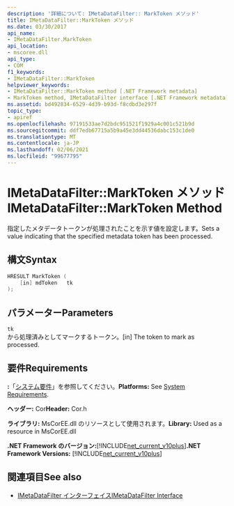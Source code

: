 ```yaml
---
description: '詳細について: IMetaDataFilter:: MarkToken メソッド'
title: IMetaDataFilter::MarkToken メソッド
ms.date: 03/30/2017
api_name:
- IMetaDataFilter.MarkToken
api_location:
- mscoree.dll
api_type:
- COM
f1_keywords:
- IMetaDataFilter::MarkToken
helpviewer_keywords:
- IMetaDataFilter::MarkToken method [.NET Framework metadata]
- MarkToken method, IMetaDataFilter interface [.NET Framework metadata]
ms.assetid: bd492834-6529-4d39-b93d-f8cdbd3e297f
topic_type:
- apiref
ms.openlocfilehash: 97191533ae7d2bdc951521f1929a4c001c521b9d
ms.sourcegitcommit: ddf7edb67715a5b9a45e3dd44536dabc153c1de0
ms.translationtype: MT
ms.contentlocale: ja-JP
ms.lasthandoff: 02/06/2021
ms.locfileid: "99677795"
---
```

# <a name="imetadatafiltermarktoken-method"></a><span data-ttu-id="7fc4c-103">IMetaDataFilter::MarkToken メソッド</span><span class="sxs-lookup"><span data-stu-id="7fc4c-103">IMetaDataFilter::MarkToken Method</span></span>

<span data-ttu-id="7fc4c-104">指定したメタデータトークンが処理されたことを示す値を設定します。</span><span class="sxs-lookup"><span data-stu-id="7fc4c-104">Sets a value indicating that the specified metadata token has been processed.</span></span>  
  
## <a name="syntax"></a><span data-ttu-id="7fc4c-105">構文</span><span class="sxs-lookup"><span data-stu-id="7fc4c-105">Syntax</span></span>  
  
```cpp  
HRESULT MarkToken (  
    [in] mdToken   tk  
);  
```  
  
## <a name="parameters"></a><span data-ttu-id="7fc4c-106">パラメーター</span><span class="sxs-lookup"><span data-stu-id="7fc4c-106">Parameters</span></span>  

 `tk`  
 <span data-ttu-id="7fc4c-107">から処理済みとしてマークするトークン。</span><span class="sxs-lookup"><span data-stu-id="7fc4c-107">[in] The token to mark as processed.</span></span>  
  
## <a name="requirements"></a><span data-ttu-id="7fc4c-108">要件</span><span class="sxs-lookup"><span data-stu-id="7fc4c-108">Requirements</span></span>  

 <span data-ttu-id="7fc4c-109">**:**「[システム要件](../../get-started/system-requirements.md)」を参照してください。</span><span class="sxs-lookup"><span data-stu-id="7fc4c-109">**Platforms:** See [System Requirements](../../get-started/system-requirements.md).</span></span>  
  
 <span data-ttu-id="7fc4c-110">**ヘッダー:** Cor</span><span class="sxs-lookup"><span data-stu-id="7fc4c-110">**Header:** Cor.h</span></span>  
  
 <span data-ttu-id="7fc4c-111">**ライブラリ:** MsCorEE.dll のリソースとして使用されます。</span><span class="sxs-lookup"><span data-stu-id="7fc4c-111">**Library:** Used as a resource in MsCorEE.dll</span></span>  
  
 <span data-ttu-id="7fc4c-112">**.NET Framework のバージョン:**[!INCLUDE[net_current_v10plus](../../../../includes/net-current-v10plus-md.md)]</span><span class="sxs-lookup"><span data-stu-id="7fc4c-112">**.NET Framework Versions:** [!INCLUDE[net_current_v10plus](../../../../includes/net-current-v10plus-md.md)]</span></span>  
  
## <a name="see-also"></a><span data-ttu-id="7fc4c-113">関連項目</span><span class="sxs-lookup"><span data-stu-id="7fc4c-113">See also</span></span>

- [<span data-ttu-id="7fc4c-114">IMetaDataFilter インターフェイス</span><span class="sxs-lookup"><span data-stu-id="7fc4c-114">IMetaDataFilter Interface</span></span>](imetadatafilter-interface.md)
